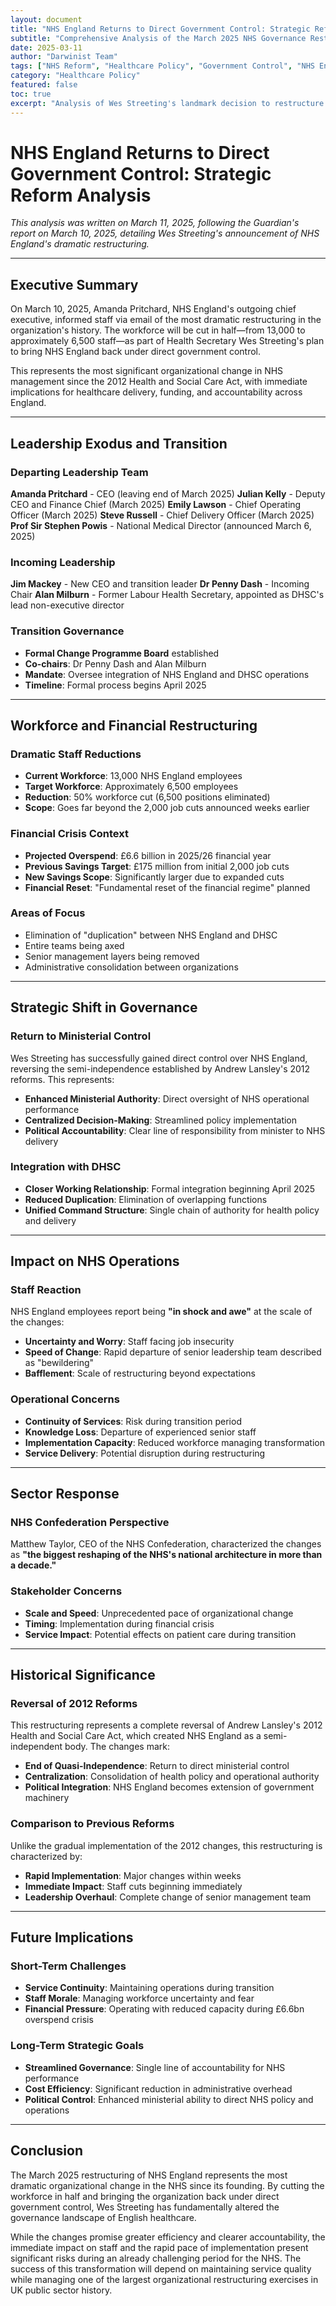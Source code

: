 ```yaml
---
layout: document
title: "NHS England Returns to Direct Government Control: Strategic Reform Analysis"
subtitle: "Comprehensive Analysis of the March 2025 NHS Governance Restructuring Under Wes Streeting"
date: 2025-03-11
author: "Darwinist Team"
tags: ["NHS Reform", "Healthcare Policy", "Government Control", "NHS England", "Healthcare Governance", "Wes Streeting"]
category: "Healthcare Policy"
featured: false
toc: true
excerpt: "Analysis of Wes Streeting's landmark decision to restructure NHS England, cutting workforce from 13,000 to 6,500 staff while bringing the organization back under direct government control, examining the implications for healthcare delivery across England's integrated care system."
---
```


# NHS England Returns to Direct Government Control: Strategic Reform Analysis

*This analysis was written on March 11, 2025, following the Guardian's report on March 10, 2025, detailing Wes Streeting's announcement of NHS England's dramatic restructuring.*

---

## Executive Summary

On March 10, 2025, Amanda Pritchard, NHS England's outgoing chief executive, informed staff via email of the most dramatic restructuring in the organization's history. The workforce will be cut in half—from 13,000 to approximately 6,500 staff—as part of Health Secretary Wes Streeting's plan to bring NHS England back under direct government control.

This represents the most significant organizational change in NHS management since the 2012 Health and Social Care Act, with immediate implications for healthcare delivery, funding, and accountability across England.

---

## Leadership Exodus and Transition

### Departing Leadership Team
**Amanda Pritchard** - CEO (leaving end of March 2025)
**Julian Kelly** - Deputy CEO and Finance Chief (March 2025)
**Emily Lawson** - Chief Operating Officer (March 2025) 
**Steve Russell** - Chief Delivery Officer (March 2025)
**Prof Sir Stephen Powis** - National Medical Director (announced March 6, 2025)

### Incoming Leadership
**Jim Mackey** - New CEO and transition leader
**Dr Penny Dash** - Incoming Chair
**Alan Milburn** - Former Labour Health Secretary, appointed as DHSC's lead non-executive director

### Transition Governance
* **Formal Change Programme Board** established
* **Co-chairs**: Dr Penny Dash and Alan Milburn
* **Mandate**: Oversee integration of NHS England and DHSC operations
* **Timeline**: Formal process begins April 2025

---

## Workforce and Financial Restructuring

### Dramatic Staff Reductions
* **Current Workforce**: 13,000 NHS England employees
* **Target Workforce**: Approximately 6,500 employees
* **Reduction**: 50% workforce cut (6,500 positions eliminated)
* **Scope**: Goes far beyond the 2,000 job cuts announced weeks earlier

### Financial Crisis Context
* **Projected Overspend**: £6.6 billion in 2025/26 financial year
* **Previous Savings Target**: £175 million from initial 2,000 job cuts
* **New Savings Scope**: Significantly larger due to expanded cuts
* **Financial Reset**: "Fundamental reset of the financial regime" planned

### Areas of Focus
* Elimination of "duplication" between NHS England and DHSC
* Entire teams being axed
* Senior management layers being removed
* Administrative consolidation between organizations

---

## Strategic Shift in Governance

### Return to Ministerial Control
Wes Streeting has successfully gained direct control over NHS England, reversing the semi-independence established by Andrew Lansley's 2012 reforms. This represents:

* **Enhanced Ministerial Authority**: Direct oversight of NHS operational performance
* **Centralized Decision-Making**: Streamlined policy implementation
* **Political Accountability**: Clear line of responsibility from minister to NHS delivery

### Integration with DHSC
* **Closer Working Relationship**: Formal integration beginning April 2025
* **Reduced Duplication**: Elimination of overlapping functions
* **Unified Command Structure**: Single chain of authority for health policy and delivery

---

## Impact on NHS Operations

### Staff Reaction
NHS England employees report being **"in shock and awe"** at the scale of the changes:

* **Uncertainty and Worry**: Staff facing job insecurity
* **Speed of Change**: Rapid departure of senior leadership team described as "bewildering"
* **Bafflement**: Scale of restructuring beyond expectations

### Operational Concerns
* **Continuity of Services**: Risk during transition period
* **Knowledge Loss**: Departure of experienced senior staff
* **Implementation Capacity**: Reduced workforce managing transformation
* **Service Delivery**: Potential disruption during restructuring

---

## Sector Response

### NHS Confederation Perspective
Matthew Taylor, CEO of the NHS Confederation, characterized the changes as **"the biggest reshaping of the NHS's national architecture in more than a decade."**

### Stakeholder Concerns
* **Scale and Speed**: Unprecedented pace of organizational change
* **Timing**: Implementation during financial crisis
* **Service Impact**: Potential effects on patient care during transition

---

## Historical Significance

### Reversal of 2012 Reforms
This restructuring represents a complete reversal of Andrew Lansley's 2012 Health and Social Care Act, which created NHS England as a semi-independent body. The changes mark:

* **End of Quasi-Independence**: Return to direct ministerial control
* **Centralization**: Consolidation of health policy and operational authority
* **Political Integration**: NHS England becomes extension of government machinery

### Comparison to Previous Reforms
Unlike the gradual implementation of the 2012 changes, this restructuring is characterized by:

* **Rapid Implementation**: Major changes within weeks
* **Immediate Impact**: Staff cuts beginning immediately
* **Leadership Overhaul**: Complete change of senior management team

---

## Future Implications

### Short-Term Challenges
* **Service Continuity**: Maintaining operations during transition
* **Staff Morale**: Managing workforce uncertainty and fear
* **Financial Pressure**: Operating with reduced capacity during £6.6bn overspend crisis

### Long-Term Strategic Goals
* **Streamlined Governance**: Single line of accountability for NHS performance
* **Cost Efficiency**: Significant reduction in administrative overhead
* **Political Control**: Enhanced ministerial ability to direct NHS policy and operations

---

## Conclusion

The March 2025 restructuring of NHS England represents the most dramatic organizational change in the NHS since its founding. By cutting the workforce in half and bringing the organization back under direct government control, Wes Streeting has fundamentally altered the governance landscape of English healthcare.

While the changes promise greater efficiency and clearer accountability, the immediate impact on staff and the rapid pace of implementation present significant risks during an already challenging period for the NHS. The success of this transformation will depend on maintaining service quality while managing one of the largest organizational restructuring exercises in UK public sector history.